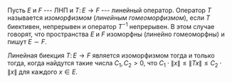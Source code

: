 Пусть $E$ и $F$ --- ЛНП и $T\colon E\to F$ --- линейный оператор.
Оператор $T$ называется *изоморфизмом* (*линейным гомеоморфизмом*), если $T$ биективен, непрерывен и оператор $T^{-1}$ непрерывен. В этом случае говорят, что пространства $E$ и $F$ изоморфны (линейно гомеоморфны) и пишут $E\sim F$.

Линейная биекция $T\colon E\to F$ является изоморфизмом тогда и только тогда, когда найдутся такие числа $C_1, C_2 >0$, что $C_1\cdot\left\lVert x \right\rVert\leqslant \left\lVert Tx \right\rVert\leqslant C_2\cdot\left\lVert x \right\rVert$ для каждого $x\in E$.